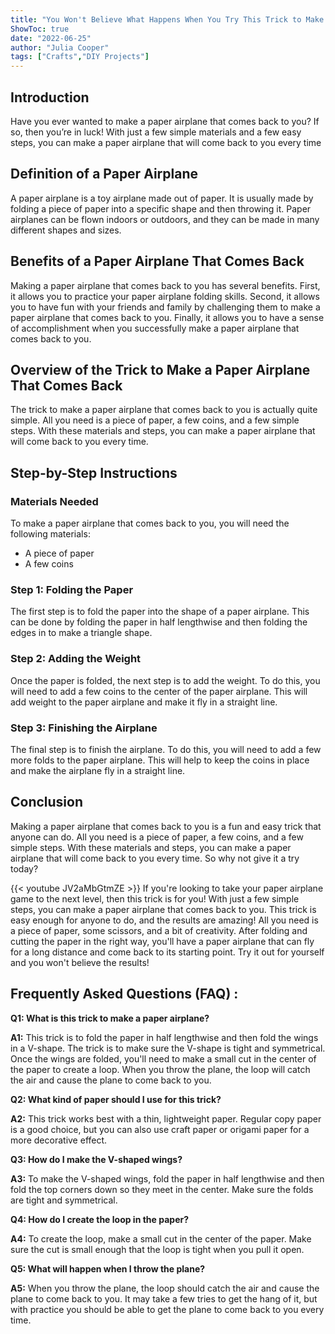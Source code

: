 ```yaml
---
title: "You Won't Believe What Happens When You Try This Trick to Make a Paper Airplane That Comes Back!"
ShowToc: true 
date: "2022-06-25"
author: "Julia Cooper" 
tags: ["Crafts","DIY Projects"]
---
```

## Introduction 

Have you ever wanted to make a paper airplane that comes back to you? If so, then you’re in luck! With just a few simple materials and a few easy steps, you can make a paper airplane that will come back to you every time 

## Definition of a Paper Airplane 

A paper airplane is a toy airplane made out of paper. It is usually made by folding a piece of paper into a specific shape and then throwing it. Paper airplanes can be flown indoors or outdoors, and they can be made in many different shapes and sizes. 

## Benefits of a Paper Airplane That Comes Back 

Making a paper airplane that comes back to you has several benefits. First, it allows you to practice your paper airplane folding skills. Second, it allows you to have fun with your friends and family by challenging them to make a paper airplane that comes back to you. Finally, it allows you to have a sense of accomplishment when you successfully make a paper airplane that comes back to you. 

## Overview of the Trick to Make a Paper Airplane That Comes Back 

The trick to make a paper airplane that comes back to you is actually quite simple. All you need is a piece of paper, a few coins, and a few simple steps. With these materials and steps, you can make a paper airplane that will come back to you every time. 

## Step-by-Step Instructions 

### Materials Needed 

To make a paper airplane that comes back to you, you will need the following materials: 
- A piece of paper 
- A few coins 

### Step 1: Folding the Paper 

The first step is to fold the paper into the shape of a paper airplane. This can be done by folding the paper in half lengthwise and then folding the edges in to make a triangle shape. 

### Step 2: Adding the Weight 

Once the paper is folded, the next step is to add the weight. To do this, you will need to add a few coins to the center of the paper airplane. This will add weight to the paper airplane and make it fly in a straight line. 

### Step 3: Finishing the Airplane 

The final step is to finish the airplane. To do this, you will need to add a few more folds to the paper airplane. This will help to keep the coins in place and make the airplane fly in a straight line. 

## Conclusion 

Making a paper airplane that comes back to you is a fun and easy trick that anyone can do. All you need is a piece of paper, a few coins, and a few simple steps. With these materials and steps, you can make a paper airplane that will come back to you every time. So why not give it a try today?

{{< youtube JV2aMbGtmZE >}} 
If you're looking to take your paper airplane game to the next level, then this trick is for you! With just a few simple steps, you can make a paper airplane that comes back to you. This trick is easy enough for anyone to do, and the results are amazing! All you need is a piece of paper, some scissors, and a bit of creativity. After folding and cutting the paper in the right way, you'll have a paper airplane that can fly for a long distance and come back to its starting point. Try it out for yourself and you won't believe the results!

## Frequently Asked Questions (FAQ) :
**Q1: What is this trick to make a paper airplane?**

**A1:** This trick is to fold the paper in half lengthwise and then fold the wings in a V-shape. The trick is to make sure the V-shape is tight and symmetrical. Once the wings are folded, you'll need to make a small cut in the center of the paper to create a loop. When you throw the plane, the loop will catch the air and cause the plane to come back to you. 

**Q2: What kind of paper should I use for this trick?**

**A2:** This trick works best with a thin, lightweight paper. Regular copy paper is a good choice, but you can also use craft paper or origami paper for a more decorative effect. 

**Q3: How do I make the V-shaped wings?**

**A3:** To make the V-shaped wings, fold the paper in half lengthwise and then fold the top corners down so they meet in the center. Make sure the folds are tight and symmetrical. 

**Q4: How do I create the loop in the paper?**

**A4:** To create the loop, make a small cut in the center of the paper. Make sure the cut is small enough that the loop is tight when you pull it open. 

**Q5: What will happen when I throw the plane?**

**A5:** When you throw the plane, the loop should catch the air and cause the plane to come back to you. It may take a few tries to get the hang of it, but with practice you should be able to get the plane to come back to you every time.




